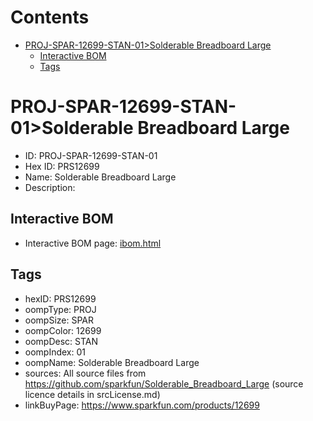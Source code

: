



Contents
========

* [PROJ-SPAR-12699-STAN-01>Solderable Breadboard Large](#proj-spar-12699-stan-01solderable-breadboard-large)
	* [Interactive BOM](#interactive-bom)
	* [Tags](#tags)

# PROJ-SPAR-12699-STAN-01>Solderable Breadboard Large

- ID: PROJ-SPAR-12699-STAN-01
- Hex ID: PRS12699
- Name: Solderable Breadboard Large
- Description: 

## Interactive BOM

- Interactive BOM page: [ibom.html](kicad/bom/ibom.html)

## Tags

- hexID: PRS12699
- oompType: PROJ
- oompSize: SPAR
- oompColor: 12699
- oompDesc: STAN
- oompIndex: 01
- oompName: Solderable Breadboard Large
- sources: All source files from https://github.com/sparkfun/Solderable_Breadboard_Large (source licence details in srcLicense.md)
- linkBuyPage: https://www.sparkfun.com/products/12699

